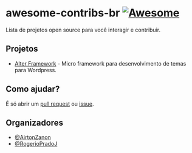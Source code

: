 # awesome-contribs-br [![Awesome](https://cdn.rawgit.com/sindresorhus/awesome/d7305f38d29fed78fa85652e3a63e154dd8e8829/media/badge.svg)](https://github.com/sindresorhus/awesome)

Lista de projetos open source para você interagir e contribuir.

## Projetos

- [Alter Framework](http://alterframework.com/) - Micro framework para desenvolvimento de temas para Wordpress.

## Como ajudar?

É só abrir um [pull request](https://github.com/30contribs/awesome-contribs-br/pulls) ou [issue](https://github.com/30contribs/awesome-contribs-br/issues).

## Organizadores

- [@AirtonZanon](https://twitter.com/airtonzanon)
- [@RogerioPradoJ](https://twitter.com/rogeriopradoj)